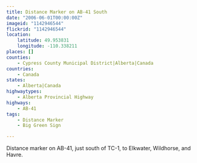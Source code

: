 ```yaml
---
title: Distance Marker on AB-41 South
date: "2006-06-01T00:00:00Z"
imageid: "1142946544"
flickrid: "1142946544"
location:
    latitude: 49.953831
    longitude: -110.338211
places: []
counties:
    - Cypress County Municipal District|Alberta|Canada
countries:
    - Canada
states:
    - Alberta|Canada
highwaytypes:
    - Alberta Provincial Highway
highways:
    - AB-41
tags:
    - Distance Marker
    - Big Green Sign

---
```

Distance marker on AB-41, just south of TC-1, to Elkwater, Wildhorse, and Havre.